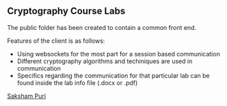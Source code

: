 ## Cryptography Course Labs

The public folder has been created to contain a common front end.

Features of the client is as follows:

- Using websockets for the most part for a session based communication
- Different cryptography algorithms and techiniques are used in communication
- Specifics regarding the communication for that particular lab can be found inside the lab info file (.docx or .pdf)

[Saksham Puri](https://sakshampuri.com)
